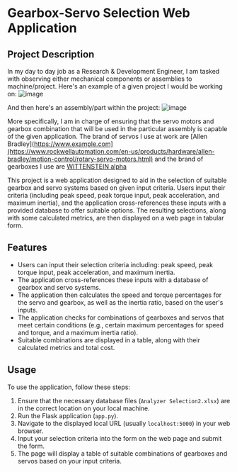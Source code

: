 # Gearbox-Servo Selection Web Application

## Project Description

In my day to day job as a Research & Development Engineer, I am tasked with observing either mechanical components or assemblies to machine/project. Here's an example of a given project I would be working on:
![image](https://github.com/sergiicodes/servo-sizing-app/assets/79073281/8c79e3d5-50be-4bcb-a1a2-91750caa03e4)
  
And then here's an assembly/part within the project: 
![image](https://github.com/sergiicodes/servo-sizing-app/assets/79073281/3c9c1513-6e27-4b91-b37d-82f47b855f01)

More specifically, I am in charge of ensuring that the servo motors and gearbox combination that will be used in the particular assembly is capable of the given application. The brand of servos I use at work are [Allen Bradley](https://www.example.com](https://www.rockwellautomation.com/en-us/products/hardware/allen-bradley/motion-control/rotary-servo-motors.html) and the brand of gearboxes I use are [WITTENSTEIN alpha
](https://alpha.wittenstein-us.com/) 

This project is a web application designed to aid in the selection of suitable gearbox and servo systems based on given input criteria. Users input their criteria (including peak speed, peak torque input, peak acceleration, and maximum inertia), and the application cross-references these inputs with a provided database to offer suitable options. The resulting selections, along with some calculated metrics, are then displayed on a web page in tabular form.

## Features

- Users can input their selection criteria including: peak speed, peak torque input, peak acceleration, and maximum inertia.
- The application cross-references these inputs with a database of gearbox and servo systems.
- The application then calculates the speed and torque percentages for the servo and gearbox, as well as the inertia ratio, based on the user's inputs.
- The application checks for combinations of gearboxes and servos that meet certain conditions (e.g., certain maximum percentages for speed and torque, and a maximum inertia ratio).
- Suitable combinations are displayed in a table, along with their calculated metrics and total cost.

## Usage

To use the application, follow these steps:

1. Ensure that the necessary database files (`Analyzer Selection2.xlsx`) are in the correct location on your local machine.
2. Run the Flask application (`app.py`).
3. Navigate to the displayed local URL (usually `localhost:5000`) in your web browser.
4. Input your selection criteria into the form on the web page and submit the form.
5. The page will display a table of suitable combinations of gearboxes and servos based on your input criteria.
